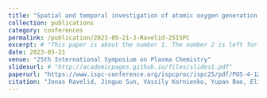 ```yaml
---
title: "Spatial and temporal investigation of atomic oxygen generation from ns-pulsed plasma using TAPLIF"
collection: publications
category: conferences
permalink: /publication/2023-05-21-J-Ravelid-25ISPC
excerpt: # "This paper is about the number 1. The number 2 is left for future work."
date: 2023-05-21
venue: "25th International Symposium on Plasma Chemistry"
slidesurl: # "http://academicpages.github.io/files/slides1.pdf"
paperurl: "https://www.ispc-conference.org/ispcproc/ispc25/pdf/POS-4-120.pdf" #
citation: "Jonas Ravelid, Jinguo Sun, Vassily Kornienko, Yupan Bao, Elias Kristensson, Andreas Ehn. Spatial and temporal investigation of atomic oxygen generation from ns-pulsed plasma using TAPLIF. <i>25th International Symposium on Plasma Chemistry</i>, Kyoto, Japan, 2023." #"Your Name, You. (2009). &quot;Paper Title Number 1.&quot; <i>Journal 1</i>. 1(1)."
---
```


<!-- The contents above will be part of a list of publications, if the user clicks the link for the publication than the contents of section will be rendered as a full page, allowing you to provide more information about the paper for the reader. When publications are displayed as a single page, the contents of the above "citation" field will automatically be included below this section in a smaller font.
 -->
